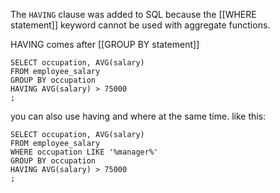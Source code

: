 

The `HAVING` clause was added to SQL because the [[WHERE statement]] keyword cannot be used with aggregate functions.

HAVING comes after [[GROUP BY statement]] 

```
SELECT occupation, AVG(salary)
FROM employee_salary
GROUP BY occupation
HAVING AVG(salary) > 75000
;
```

you can also use having and where at the same time. 
like this:

```
SELECT occupation, AVG(salary)
FROM employee_salary
WHERE occupation LIKE '%manager%'
GROUP BY occupation
HAVING AVG(salary) > 75000
;
```
